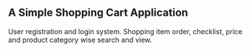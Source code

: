 ## A Simple Shopping Cart Application

User registration and login system. Shopping item order, checklist, price and product category wise search and view.

